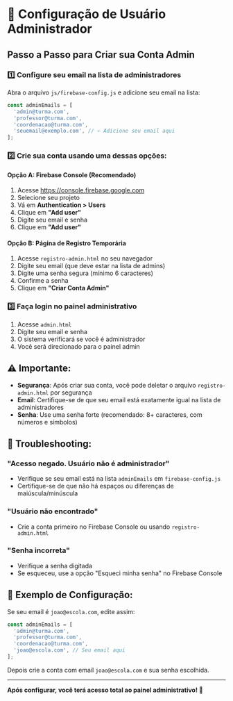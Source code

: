 # 🔐 Configuração de Usuário Administrador

## Passo a Passo para Criar sua Conta Admin

### 1️⃣ **Configure seu email na lista de administradores**

Abra o arquivo `js/firebase-config.js` e adicione seu email na lista:

```javascript
const adminEmails = [
  'admin@turma.com',
  'professor@turma.com',
  'coordenacao@turma.com',
  'seuemail@exemplo.com', // ← Adicione seu email aqui
];
```

### 2️⃣ **Crie sua conta usando uma dessas opções:**

#### **Opção A: Firebase Console (Recomendado)**
1. Acesse https://console.firebase.google.com
2. Selecione seu projeto
3. Vá em **Authentication > Users**
4. Clique em **"Add user"**
5. Digite seu email e senha
6. Clique em **"Add user"**

#### **Opção B: Página de Registro Temporária**
1. Acesse `registro-admin.html` no seu navegador
2. Digite seu email (que deve estar na lista de admins)
3. Digite uma senha segura (mínimo 6 caracteres)
4. Confirme a senha
5. Clique em **"Criar Conta Admin"**

### 3️⃣ **Faça login no painel administrativo**
1. Acesse `admin.html`
2. Digite seu email e senha
3. O sistema verificará se você é administrador
4. Você será direcionado para o painel admin

## ⚠️ **Importante:**

- **Segurança**: Após criar sua conta, você pode deletar o arquivo `registro-admin.html` por segurança
- **Email**: Certifique-se de que seu email está exatamente igual na lista de administradores
- **Senha**: Use uma senha forte (recomendado: 8+ caracteres, com números e símbolos)

## 🔧 **Troubleshooting:**

### "Acesso negado. Usuário não é administrador"
- Verifique se seu email está na lista `adminEmails` em `firebase-config.js`
- Certifique-se de que não há espaços ou diferenças de maiúscula/minúscula

### "Usuário não encontrado"
- Crie a conta primeiro no Firebase Console ou usando `registro-admin.html`

### "Senha incorreta"
- Verifique a senha digitada
- Se esqueceu, use a opção "Esqueci minha senha" no Firebase Console

## 📝 **Exemplo de Configuração:**

Se seu email é `joao@escola.com`, edite assim:

```javascript
const adminEmails = [
  'admin@turma.com',
  'professor@turma.com',
  'coordenacao@turma.com',
  'joao@escola.com', // Seu email aqui
];
```

Depois crie a conta com email `joao@escola.com` e sua senha escolhida.

---

**Após configurar, você terá acesso total ao painel administrativo! 🚀**